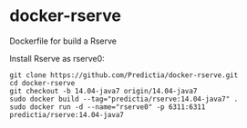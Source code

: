 docker-rserve
=============

Dockerfile for build a Rserve


Install Rserve as rserve0:

```
git clone https://github.com/Predictia/docker-rserve.git
cd docker-rserve
git checkout -b 14.04-java7 origin/14.04-java7
sudo docker build --tag="predictia/rserve:14.04-java7" .
sudo docker run -d --name="rserve0" -p 6311:6311 predictia/rserve:14.04-java7
```
